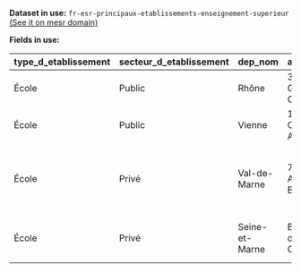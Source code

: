 **Dataset in use:** `fr-esr-principaux-etablissements-enseignement-superieur` [(See it on mesr domain)](https://mesr.opendatasoft.com/explore/dataset/fr-esr-principaux-etablissements-enseignement-superieur/table/)

**Fields in use:** 

|type_d_etablissement      |secteur_d_etablissement|dep_nom                                            |adresse_uai      |dep_nom     |numero_telephone_uai|url                                                       |uo_lib                                                                |geo_point         |
|--------------------------|-----------------------|---------------------------------------------------|-----------------|------------|--------------------|----------------------------------------------------------|----------------------------------------------------------------------|------------------|
|École                     |Public                 |Rhône                                              |36 avenue Guy de Collongue|Rhône       |472186000           |https://www.ec-lyon.fr/                                   |Centrale Lyon |48.85535,2.345259 |
|École                     |Public                 |Vienne                                             |1 avenue Clément Ader|Vienne      |549498080           |https://www.ensma.fr/                                     |École nationale supérieure de |48.85535,2.345259 |
|École                     |Privé                  |Val-de-Marne                                       |79 avenue Aristide Briand|Val-de-Marne|181801515           |https://www.esitc-paris.fr/fr                             |École supérieure d'ingénieurs des travaux de la construction de Paris |48.85535,2.345259 |
|École                     |Privé                  |Seine-et-Marne                                     |Boulevard de Constance|Seine-et-Marne|160724000           |https://www.insead.edu/                                   |Institut européen d'administration des affaires                       |48.861613,2.336221|
